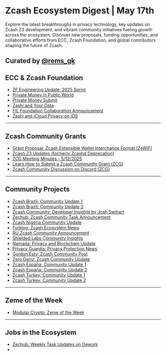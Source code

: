 # Zcash Ecosystem Digest | May 17th

Explore the latest breakthroughs in privacy technology, key updates on Zcash Z3 development, and vibrant community initiatives fueling growth across the ecosystem. Discover new proposals, funding opportunities, and collaborative efforts from ECC, Zcash Foundation, and global contributors shaping the future of Zcash.  

Curated by [@rems_gk](https://x.com/rems_gk?s=21)
---

## ECC & Zcash Foundation  
- [ZF Engineering Update: 2025 Sprint](https://x.com/zcashfoundation/status/1922641755674997090?s=46)  
- [Private Money in Public World](https://x.com/electriccoinco/status/1922741023802826958?s=46)  
- [Private Money Submit](https://x.com/electriccoinco/status/1922671721594691736?s=46)  
- [Zashi and Your Data](https://x.com/zashi_app/status/1921964157575848369?s=46)  
- [FIL Foundation Collaboration Announcement](https://x.com/filfoundation/status/1922640083934441625?s=46)  
- [Zashi and iCloud Privacy on iOS](https://x.com/zashi_app/status/1923399116253548978?s=46)  

---

## Zcash Community Grants  
- [Grant Proposal: Zcash Extensible Wallet Interchange Format (ZeWiF)](https://x.com/zcashcommgrants/status/1920972574369931636?s=46)  
- [Zcash Z3 Updates (formerly Zcashd Deprecation)](https://x.com/thecodebuffet/status/1920893008284688858?s=46)  
- [ZCG Meeting Minutes - 5/12/2025](https://forum.zcashcommunity.com/t/zcash-community-grants-zcg-meeting-minutes-5-12-2025/51222)  
- [Learn How to Submit a Zcash Community Grant (ZCG)](https://x.com/zcashcommgrants/status/1899867986011537515?s=46)  
- [Zcash Community Discussion on Discord (ZCG)](https://discord.com/channels/978714252934258779/1120388268819755068/1371857733430673468)  

---

## Community Projects
- [Zcash Brazil: Community Update 1](https://x.com/zcashbrazil/status/1923412909440319546?s=46)  
- [Zcash Brazil: Community Update 2](https://x.com/zcashbrazil/status/1922789495017001345?s=46)  
- [Zcash Community: Developer Insights by Josh Swihart](https://x.com/jswihart/status/1923007597096964549?s=46)  
- [Zechub: Zcash Community Task Announcement](https://x.com/zechub/status/1922376458262974631?s=46)  
- [Zcash Nigeria Community Update](https://x.com/zcashnigeria/status/1922759290411978856?s=46)  
- [Forklog: Zcash Ecosystem News](https://x.com/forklog/status/1923415694525284671?s=46)  
- [RU Zcash Community Announcement](https://x.com/ruzcash/status/1923096950276022426?s=46)  
- [Shielded Labs Community Insights](https://x.com/shieldedlabs/status/1923369509886308560?s=46)  
- [Namada: Privacy and Blockchain Update](https://x.com/namada/status/1923049977418317942?s=46)  
- [Privacy Guardia: Privacy Protection News](https://x.com/privacyguardia/status/1922665202958393837?s=46)  
- [Gordon Estv: Zcash Community Post](https://x.com/gordonestv/status/1923130777283219715?s=46)  
- [Zero Dartz: Zcash Community Update](https://x.com/zerodartz/status/1921924781345018323?s=46)  
- [Zcash España: Community Update 1](https://x.com/zcashesp/status/1923409608426520672?s=46)  
- [Zcash España: Community Update 2](https://x.com/zcashesp/status/1923397597605073237?s=46)  
- [Zcash Turkey: Community Update 1](https://x.com/zcashtr/status/1923275017267060737?s=46)  
- [Zcash Turkey: Community Update 2](https://x.com/zcashtr/status/1923057513391419644?s=46)  

---

## Zeme of the Week  
- [Modular Crypto: Zeme of the Week](https://x.com/modularcrypto/status/1922662661709332536?s=46)  

---

## Jobs in the Ecosystem  
- [Zechub: Weekly Task Updates on Dework](https://app.dework.xyz/)  
-
